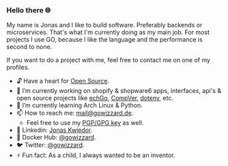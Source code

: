 ### Hello there 🌐

My name is Jonas and I like to build software. Preferably backends or microservices. That's what I'm currently doing as my main job. For most projects I use GO, because I like the language and the performance is second to none.

If you want to do a project with me, feel free to contact me on one of my profiles.

- 🔓 Have a heart for [Open Source](https://opensource.org/).
- 🔭  I’m currently working on shopify & shopware6 apps, interfaces, api's & open source projects like [echGo](https://github.com/echgo), [CompVer](https://github.com/gowizzard/compver), [dotenv](https://github.com/gowizzard/dotenv), etc.
- 🌱  I’m currently learning Arch Linux & Python.
- 📫  How to reach me: [mail@gowizzard.de](mailto:mail@gowizzard.de).
  - Feel free to use my [PGP/GPG key](https://keys.openpgp.org/search?q=mail%40gowizzard.de) as well.
- 🦟  Linkedin: [Jonas Kwiedor](https://www.linkedin.com/in/jonas-kwiedor/).
- 🐳  Docker Hub: [@gowizzard](https://hub.docker.com/u/gowizzard).
- 🐦  Twitter: [@gowizzard](https://twitter.com/gowizzard).
- ⚡   Fun fact: As a child, I always wanted to be an inventor.
